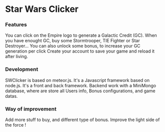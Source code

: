 # Star Wars Clicker

### Features

You can click on the Empire logo to generate a Galactic Credit (GC).
When you have enought GC, buy some Stormtrooper, TIE Fighter or Star Destroyer...
You can also unlock some bonus, to increase your GC generation per click
Create your account to save your game and reload it after living.

### Development

SWClicker is based on meteor.js. It's a Javascript framework based on node.js. It's a front and back framework.
Backend work with a MiniMongo database, where are store all Users info, Bonus configurations, and game datas.

### Way of improvement

Add more stuff to buy, and different type of bonus.
Improve the light side of the force !

